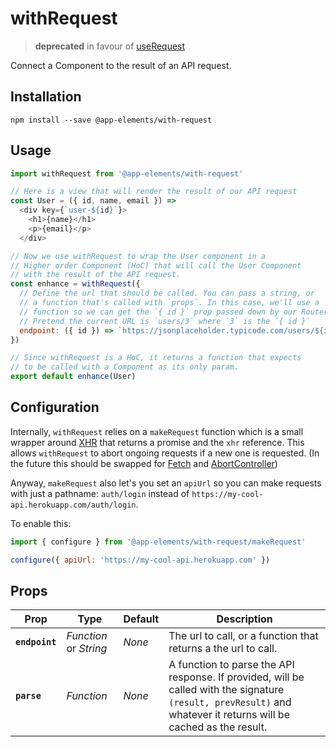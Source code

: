 # withRequest

> **deprecated** in favour of [useRequest](../use-request)

Connect a Component to the result of an API request.

## Installation

`npm install --save @app-elements/with-request`

## Usage

```javascript
import withRequest from '@app-elements/with-request'

// Here is a view that will render the result of our API request
const User = ({ id, name, email }) =>
  <div key={`user-${id}`}>
    <h1>{name}</h1>
    <p>{email}</p>
  </div>

// Now we use withRequest to wrap the User component in a 
// Higher order Component (HoC) that will call the User Component
// with the result of the API request.
const enhance = withRequest({
  // Define the url that should be called. You can pass a string, or
  // a function that's called with `props`. In this case, we'll use a
  // function so we can get the `{ id }` prop passed down by our Router.
  // Pretend the current URL is `users/3` where `3` is the `{ id }`
  endpoint: ({ id }) => `https://jsonplaceholder.typicode.com/users/${id}`
})

// Since withRequest is a HoC, it returns a function that expects
// to be called with a Component as its only param.
export default enhance(User)
```

## Configuration

Internally, `withRequest` relies on a `makeRequest` function which is a small wrapper around [XHR](https://developer.mozilla.org/en-US/docs/Web/API/XMLHttpRequest) that returns a promise and the `xhr` reference. This allows `withRequest` to abort ongoing requests if a new one is requested. (In the future this should be swapped for [Fetch](https://developer.mozilla.org/en-US/docs/Web/API/Fetch_API) and [AbortController](https://developer.mozilla.org/en-US/docs/Web/API/AbortController))

Anyway, `makeRequest` also let's you set an `apiUrl` so you can make requests with just a pathname: `auth/login` instead of `https://my-cool-api.herokuapp.com/auth/login`.

To enable this:

```javascript
import { configure } from '@app-elements/with-request/makeRequest'

configure({ apiUrl: 'https://my-cool-api.herokuapp.com' })
```

## Props

| Prop            | Type                   | Default       | Description         |
|-----------------|------------------------|---------------|---------------------|
| **`endpoint`**  | _Function_ or _String_ | _None_        | The url to call, or a function that returns a the url to call.
| **`parse`**     | _Function_             | _None_        | A function to parse the API response. If provided, will be called with the signature `(result, prevResult)` and whatever it returns will be cached as the result.
